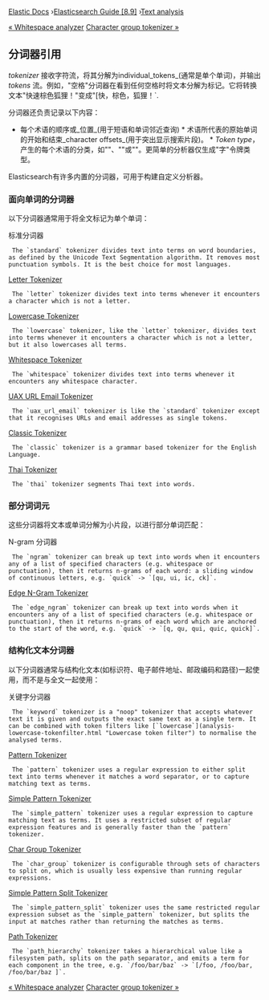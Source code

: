 

[Elastic Docs](/guide/) ›[Elasticsearch Guide [8.9]](index.md) ›[Text
analysis](analysis.md)

[« Whitespace analyzer](analysis-whitespace-analyzer.md) [Character group
tokenizer »](analysis-chargroup-tokenizer.md)

## 分词器引用

_tokenizer_ 接收字符流，将其分解为individual_tokens_(通常是单个单词)，并输出 _tokens_ 流。例如，"空格"分词器在看到任何空格时将文本分解为标记。它将转换文本"快速棕色狐狸！"变成"[快，棕色，狐狸！`.

分词器还负责记录以下内容：

* 每个术语的顺序或_位置_(用于短语和单词邻近查询) * 术语所代表的原始单词的开始和结束_character offsets_(用于突出显示搜索片段)。  * _Token type_，产生的每个术语的分类，如"<ALPHANUM>"、"<HANGUL>"或"<NUM>"。更简单的分析器仅生成"字"令牌类型。

Elasticsearch有许多内置的分词器，可用于构建自定义分析器。

### 面向单词的分词器

以下分词器通常用于将全文标记为单个单词：

标准分词器

     The `standard` tokenizer divides text into terms on word boundaries, as defined by the Unicode Text Segmentation algorithm. It removes most punctuation symbols. It is the best choice for most languages. 
[Letter Tokenizer](analysis-letter-tokenizer.html "Letter tokenizer")

     The `letter` tokenizer divides text into terms whenever it encounters a character which is not a letter. 
[Lowercase Tokenizer](analysis-lowercase-tokenizer.html "Lowercase tokenizer")

     The `lowercase` tokenizer, like the `letter` tokenizer, divides text into terms whenever it encounters a character which is not a letter, but it also lowercases all terms. 
[Whitespace Tokenizer](analysis-whitespace-tokenizer.html "Whitespace
tokenizer")

     The `whitespace` tokenizer divides text into terms whenever it encounters any whitespace character. 
[UAX URL Email Tokenizer](analysis-uaxurlemail-tokenizer.html "UAX URL email
tokenizer")

     The `uax_url_email` tokenizer is like the `standard` tokenizer except that it recognises URLs and email addresses as single tokens. 
[Classic Tokenizer](analysis-classic-tokenizer.html "Classic tokenizer")

     The `classic` tokenizer is a grammar based tokenizer for the English Language. 
[Thai Tokenizer](analysis-thai-tokenizer.html "Thai tokenizer")

     The `thai` tokenizer segments Thai text into words. 

### 部分词词元

这些分词器将文本或单词分解为小片段，以进行部分单词匹配：

N-gram 分词器

     The `ngram` tokenizer can break up text into words when it encounters any of a list of specified characters (e.g. whitespace or punctuation), then it returns n-grams of each word: a sliding window of continuous letters, e.g. `quick` -> `[qu, ui, ic, ck]`. 
[Edge N-Gram Tokenizer](analysis-edgengram-tokenizer.html "Edge n-gram
tokenizer")

     The `edge_ngram` tokenizer can break up text into words when it encounters any of a list of specified characters (e.g. whitespace or punctuation), then it returns n-grams of each word which are anchored to the start of the word, e.g. `quick` -> `[q, qu, qui, quic, quick]`. 

### 结构化文本分词器

以下分词器通常与结构化文本(如标识符、电子邮件地址、邮政编码和路径)一起使用，而不是与全文一起使用：

关键字分词器

     The `keyword` tokenizer is a "noop" tokenizer that accepts whatever text it is given and outputs the exact same text as a single term. It can be combined with token filters like [`lowercase`](analysis-lowercase-tokenfilter.html "Lowercase token filter") to normalise the analysed terms. 
[Pattern Tokenizer](analysis-pattern-tokenizer.html "Pattern tokenizer")

     The `pattern` tokenizer uses a regular expression to either split text into terms whenever it matches a word separator, or to capture matching text as terms. 
[Simple Pattern Tokenizer](analysis-simplepattern-tokenizer.html "Simple
pattern tokenizer")

     The `simple_pattern` tokenizer uses a regular expression to capture matching text as terms. It uses a restricted subset of regular expression features and is generally faster than the `pattern` tokenizer. 
[Char Group Tokenizer](analysis-chargroup-tokenizer.html "Character group
tokenizer")

     The `char_group` tokenizer is configurable through sets of characters to split on, which is usually less expensive than running regular expressions. 
[Simple Pattern Split Tokenizer](analysis-simplepatternsplit-tokenizer.html
"Simple pattern split tokenizer")

     The `simple_pattern_split` tokenizer uses the same restricted regular expression subset as the `simple_pattern` tokenizer, but splits the input at matches rather than returning the matches as terms. 
[Path Tokenizer](analysis-pathhierarchy-tokenizer.html "Path hierarchy
tokenizer")

     The `path_hierarchy` tokenizer takes a hierarchical value like a filesystem path, splits on the path separator, and emits a term for each component in the tree, e.g. `/foo/bar/baz` -> `[/foo, /foo/bar, /foo/bar/baz ]`. 

[« Whitespace analyzer](analysis-whitespace-analyzer.md) [Character group
tokenizer »](analysis-chargroup-tokenizer.md)
